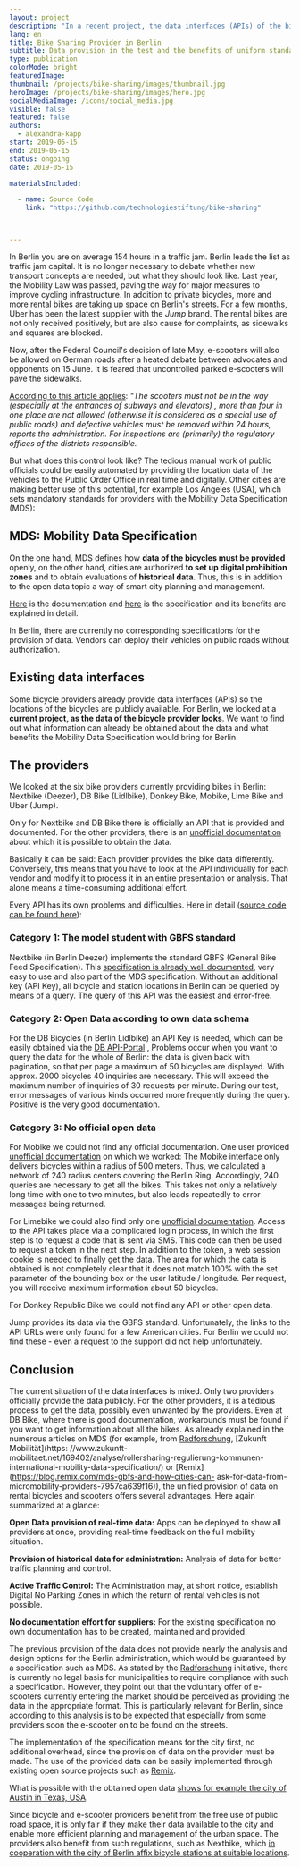 ```yaml
---
layout: project
description: "In a recent project, the data interfaces (APIs) of the bike sharing providers were tested to determine benefits for the city of Berlin from open bike sharing data and consistent standards."
lang: en
title: Bike Sharing Provider in Berlin
subtitle: Data provision in the test and the benefits of uniform standards
type: publication
colorMode: bright
featuredImage:
thumbnail: /projects/bike-sharing/images/thumbnail.jpg
heroImage: /projects/bike-sharing/images/hero.jpg
socialMediaImage: /icons/social_media.jpg
visible: false
featured: false
authors:
  - alexandra-kapp
start: 2019-05-15
end: 2019-05-15
status: ongoing
date: 2019-05-15

materialsIncluded:

  - name: Source Code
    link: "https://github.com/technologiestiftung/bike-sharing"



---
```


In Berlin you are on average 154 hours in a traffic jam. Berlin leads the list as traffic jam capital. It is no longer necessary to debate whether new transport concepts are needed, but what they should look like. Last year, the Mobility Law was passed, paving the way for major measures to improve cycling infrastructure. In addition to private bicycles, more and more rental bikes are taking up space on Berlin's streets. For a few months, Uber has been the latest supplier with the _Jump_ brand. The rental bikes are not only received positively, but are also cause for complaints, as sidewalks and squares are blocked.

Now, after the Federal Council's decision of late May, e-scooters will also be allowed on German roads after a heated debate between advocates and opponents on 15 June. It is feared that uncontrolled parked e-scooters will pave the sidewalks.

[According to this article applies](https://www.gruenderszene.de/automotive-mobility/mobilitaet-jelbi-scooter): *"The scooters must not be in the way (especially at the entrances of subways and elevators) , more than four in one place are not allowed (otherwise it is considered as a special use of public roads) and defective vehicles must be removed within 24 hours, reports the administration. For inspections are (primarily) the regulatory offices of the districts responsible.*

But what does this control look like? The tedious manual work of public officials could be easily automated by providing the location data of the vehicles to the Public Order Office in real time and digitally. Other cities are making better use of this potential, for example Los Angeles (USA), which sets mandatory standards for providers with the Mobility Data Specification (MDS):

## MDS: Mobility Data Specification

On the one hand, MDS defines how **data of the bicycles must be provided** openly, on the other hand, cities are authorized **to set up digital prohibition zones** and to obtain evaluations of **historical data**. Thus, this is in addition to the open data topic a way of smart city planning and management.

[Here](https://github.com/CityOfLosAngeles/mobility-data-specification) is the documentation and [here](https://radforschung.org/log/rollersharing-was-staedte-lernen-koennen/) is the specification and its benefits are explained in detail.

In Berlin, there are currently no corresponding specifications for the provision of data. Vendors can deploy their vehicles on public roads without authorization.

## Existing data interfaces

Some bicycle providers already provide data interfaces (APIs) so the locations of the bicycles are publicly available. For Berlin, we looked at a **current project, as the data of the bicycle provider looks**. We want to find out what information can already be obtained about the data and what benefits the Mobility Data Specification would bring for Berlin.

## The providers
We looked at the six bike providers currently providing bikes in Berlin: Nextbike (Deezer), DB Bike (Lidlbike), Donkey Bike, Mobike, Lime Bike and Uber (Jump).

Only for Nextbike and DB Bike there is officially an API that is provided and documented. For the other providers, there is an [unofficial documentation](https://github.com/ubahnverleih/WoBike) about which it is possible to obtain the data.

Basically it can be said: Each provider provides the bike data differently. Conversely, this means that you have to look at the API individually for each vendor and modify it to process it in an entire presentation or analysis. That alone means a time-consuming additional effort.

Every API has its own problems and difficulties. Here in detail ([source code can be found here](https://github.com/technologiestiftung/bike-sharing)):

### Category 1: The model student with GBFS standard

Nextbike (in Berlin Deezer) implements the standard GBFS (General Bike Feed Specification). This [specification is already well documented](https://github.com/NABSA/gbfs/blob/master/gbfs.md), very easy to use and also part of the MDS specification. Without an additional key (API Key), all bicycle and station locations in Berlin can be queried by means of a query. The query of this API was the easiest and error-free.

### Category 2: Open Data according to own data schema

For the DB Bicycles (in Berlin Lidlbike) an API Key is needed, which can be easily obtained via the [DB API-Portal](https://developer.deutschebahn.com/store/site/pages/home.jag) ,
Problems occur when you want to query the data for the whole of Berlin: the data is given back with pagination, so that per page a maximum of 50 bicycles are displayed. With approx. 2000 bicycles 40 inquiries are necessary. This will exceed the maximum number of inquiries of 30 requests per minute. During our test, error messages of various kinds occurred more frequently during the query.
Positive is the very good documentation.

### Category 3: No official open data

For Mobike we could not find any official documentation. One user provided [unofficial documentation](https://github.com/ubahnverleih/WoBike/blob/master/Mobike.md) on which we worked:
The Mobike interface only delivers bicycles within a radius of 500 meters. Thus, we calculated a network of 240 radius centers covering the Berlin Ring. Accordingly, 240 queries are necessary to get all the bikes. This takes not only a relatively long time with one to two minutes, but also leads repeatedly to error messages being returned.

For Limebike we could also find only one [unofficial documentation](https://github.com/ubahnverleih/WoBike/blob/master/Lime.md). Access to the API takes place via a complicated login process, in which the first step is to request a code that is sent via SMS. This code can then be used to request a token in the next step. In addition to the token, a web session cookie is needed to finally get the data.
The area for which the data is obtained is not completely clear that it does not match 100% with the set parameter of the bounding box or the user latitude / longitude. Per request, you will receive maximum information about 50 bicycles.

For Donkey Republic Bike we could not find any API or other open data.

Jump provides its data via the GBFS standard. Unfortunately, the links to the API URLs were only found for a few American cities. For Berlin we could not find these - even a request to the support did not help unfortunately.

## Conclusion
The current situation of the data interfaces is mixed. Only two providers officially provide the data publicly. For the other providers, it is a tedious process to get the data, possibly even unwanted by the providers. Even at DB Bike, where there is good documentation, workarounds must be found if you want to get information about all the bikes.
As already explained in the numerous articles on MDS (for example, from [Radforschung](https://radforschung.org/log/mds-fuer-kommunen-erklaert/), [Zukunft Mobilität](https: //www.zukunft- mobilitaet.net/169402/analyse/rollersharing-regulierung-kommunen-international-mobility-data-specification/) or [Remix](https://blog.remix.com/mds-gbfs-and-how-cities-can- ask-for-data-from-micromobility-providers-7957ca639f16)), the unified provision of data on rental bicycles and scooters offers several advantages. Here again summarized at a glance:

**Open Data provision of real-time data:**
Apps can be deployed to show all providers at once, providing real-time feedback on the full mobility situation.

**Provision of historical data for administration:**
Analysis of data for better traffic planning and control.

**Active Traffic Control:** The Administration may, at short notice, establish Digital No Parking Zones in which the return of rental vehicles is not possible.

**No documentation effort for suppliers:** For the existing specification no own documentation has to be created, maintained and provided.

The previous provision of the data does not provide nearly the analysis and design options for the Berlin administration, which would be guaranteed by a specification such as MDS. As stated by the [Radforschung](https://radforschung.org/log/) initiative, there is currently no legal basis for municipalities to require compliance with such a specification. However, they point out that the voluntary offer of e-scooters currently entering the market should be perceived as providing the data in the appropriate format. This is particularly relevant for Berlin, since according to [this analysis](https://radforschung.org/log/roller-in-die-staedte/) is to be expected that especially from some providers soon the e-scooter on to be found on the streets.

The implementation of the specification means for the city first, no additional overhead, since the provision of data on the provider must be made. The use of the provided data can be easily implemented through existing open source projects such as [Remix](https://www.remix.com/new-mobility).

What is possible with the obtained open data [shows for example the city of Austin in Texas, USA](https://medium.com/civiqueso/explore-dockless-data-with-out-transportation-4a308aa5c18).

Since bicycle and e-scooter providers benefit from the free use of public road space, it is only fair if they make their data available to the city and enable more efficient planning and management of the urban space.
The providers also benefit from such regulations, such as Nextbike, which [in cooperation with the city of Berlin affix bicycle stations at suitable locations](https://www.berliner-zeitung.de/berlin/verkehr/mietfahrraeder-in-berlin-mehr-als-350-nextbike-stationen-warten-noch-auf-genehmigung-32534102).